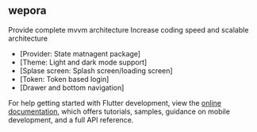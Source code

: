 ## wepora

Provide complete mvvm architecture 
Increase coding speed and scalable architecture

- [Provider: State matnagent package]
- [Theme: Light and dark mode support]
- [Splase screen: Splash screen/loading screen]
- [Token: Token based login]
- [Drawer and bottom navigation]

For help getting started with Flutter development, view the
[online documentation](https://docs.flutter.dev/), which offers tutorials,
samples, guidance on mobile development, and a full API reference.
